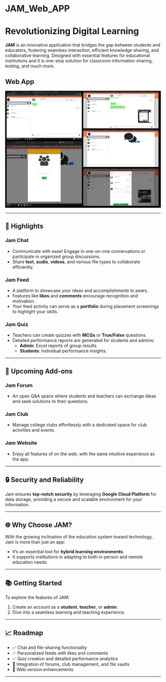 # JAM_Web_APP
 
# Revolutionizing Digital Learning

**JAM** is an innovative application that bridges the gap between students and educators, fostering seamless interaction, efficient knowledge sharing, and collaborative learning. Designed with essential features for educational institutions and it is one-stop solution for classroom information sharing, testing, and much more.

## Web App ##
![JAM WB APP ](Screenshots/Image_combined.jpg "JAM WEB APP")

---

## 🌟 Highlights

### **Jam Chat**
- Communicate with ease! Engage in one-on-one conversations or participate in organized group discussions.
- Share **text**, **audio**, **videos**, and various file types to collaborate efficiently.

### **Jam Feed**
- A platform to showcase your ideas and accomplishments to peers.
- Features like **likes** and **comments** encourage recognition and motivation.
- Your feed activity can serve as a **portfolio** during placement screenings to highlight your skills.

### **Jam Quiz**
- Teachers can create quizzes with **MCQs** or **True/False** questions.
- Detailed performance reports are generated for students and admins:
  - **Admin**: Excel reports of group results.
  - **Students**: Individual performance insights.

---

## 🚀 Upcoming Add-ons

### **Jam Forum**
- An open Q&A space where students and teachers can exchange ideas and seek solutions to their questions.

### **Jam Club**
- Manage college clubs effortlessly with a dedicated space for club activities and events

### **Jam Website**
- Enjoy all features of  on the web, with the same intuitive experience as the app.

---

## 🔒 Security and Reliability
Jam  ensures **top-notch security** by leveraging **Google Cloud Platform** for data storage, providing a secure and scalable environment for your information.

---

## 🌐 Why Choose JAM?
With the growing inclination of the education system toward technology, Jam is more than just an app:
- It’s an essential tool for **hybrid learning environments**.
- It supports institutions in adapting to both in-person and remote education needs.

---

## 📚 Getting Started
To explore the features of JAM:
1. Create an account as a **student**, **teacher**, or **admin**.
2. Dive into a seamless learning and teaching experience.

---

## 📈 Roadmap
- ✅ Chat and file-sharing functionality
- ✅ Personalized feeds with likes and comments
- ✅ Quiz creation and detailed performance analytics
- 🚧 Integration of forums, club management, and file vaults
- 🚧 Web version enhancements

---

